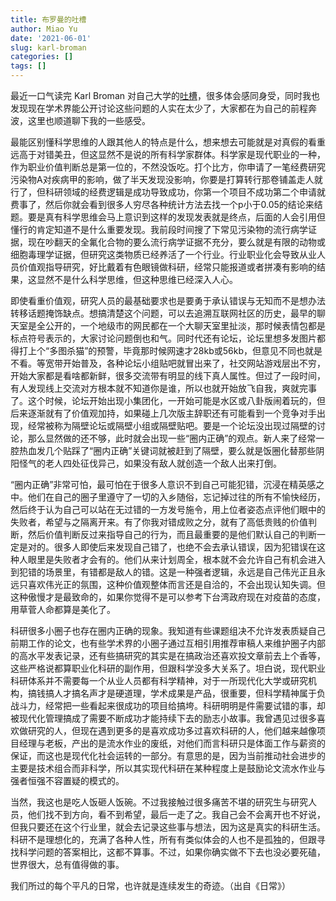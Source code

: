 ```yaml
---
title: 布罗曼的吐槽
author: Miao Yu
date: '2021-06-01'
slug: karl-broman
categories: []
tags: []
---
```


最近一口气读完 Karl Broman 对自己大学的[吐槽](https://kbroman.org/blog/2021/05/06/wtf-uw-1/)，很多体会感同身受，同时我也发现现在学术界能公开讨论这些问题的人实在太少了，大家都在为自己的前程奔波，这里也顺道聊下我的一些感受。

最能区别懂科学思维的人跟其他人的特点是什么，想来想去可能就是对真假的看重远高于对错美丑，但这显然不是说的所有科学家群体。科学家是现代职业的一种，作为职业价值判断总是第一位的，不然没饭吃。打个比方，你申请了一笔经费研究污染物A对疾病甲的影响，做了半天发现没影响，你要是打算转行那卷铺盖走人就行了，但科研领域的经费逻辑是成功导致成功，你第一个项目不成功第二个申请就费事了，然后你就会看到很多人穷尽各种统计方法去找一个p小于0.05的结论来结题。要是真有科学思维会马上意识到这样的发现发表就是终点，后面的人会引用但懂行的肯定知道不是什么重要发现。我前段时间搜了下常见污染物的流行病学证据，现在吵翻天的全氟化合物的要么流行病学证据不充分，要么就是有限的动物或细胞毒理学证据，但研究这类物质已经养活了一个行业。行业职业化会导致从业人员价值观指导研究，好比戴着有色眼镜做科研，经常只能报道或者拼凑有影响的结果，这显然不是什么科学思维，但这种思维已经深入人心。

即使看重价值观，研究人员的最基础要求也是要勇于承认错误与无知而不是想办法转移话题掩饰缺点。想搞清楚这个问题，可以去追溯互联网社区的历史，最早的聊天室是全公开的，一个地级市的网民都在一个大聊天室里扯淡，那时候表情包都是标点符号表示的，大家讨论问题倒也和气。同时代还有论坛，论坛里想多发图片都得打上个“多图杀猫”的预警，毕竟那时候网速才28kb或56kb，但意见不同也就是不看。等宽带开始普及，各种论坛小组贴吧就冒出来了，社交网站游戏层出不穷，开始大家都是看啥都新鲜，很多交流带有明显的线下真人属性。但过了一段时间，有人发现线上交流对方根本就不知道你是谁，所以也就开始放飞自我，爽就完事了。这个时候，论坛开始出现小集团化，一开始可能是水区或八卦版闹着玩的，但后来逐渐就有了价值观加持，如果碰上几次版主辞职还有可能看到一个竞争对手出现，经常被称为隔壁论坛或隔壁小组或隔壁贴吧。要是一个论坛没出现过隔壁的讨论，那么显然做的还不够，此时就会出现一些“圈内正确”的观点。新人来了经常一腔热血发几个贴踩了“圈内正确”关键词就被赶到了隔壁，要么就是饭圈化替那些阴阳怪气的老人四处征伐异己，如果没有敌人就创造一个敌人出来打倒。

“圈内正确”非常可怕，最可怕在于很多人意识不到自己可能犯错，沉浸在精英感之中。他们在自己的圈子里遵守了一切的入乡随俗，忘记掉过往的所有不愉快经历，然后终于认为自己可以站在无过错的一方发号施令，用上位者姿态点评他们眼中的失败者，希望与之隔离开来。有了你我对错成败之分，就有了高低贵贱的价值判断，然后价值判断反过来指导自己的行为，而且最重要的是他们默认自己的判断一定是对的。很多人即使后来发现自己错了，也绝不会去承认错误，因为犯错误在这种人眼里是失败者才会有的。他们从来计划周全，根本就不会允许自己有机会进入到犯错的场景里，有错都是敌人的错。这是一种强者逻辑，永远是自己伟光正且永远只喜欢伟光正的氛围，这种价值观整体而言还是自洽的，不会出现认知失调。但这种傲慢才是最致命的，如果你觉得不是可以参考下台湾政府现在对疫苗的态度，用草菅人命都算是美化了。

科研很多小圈子也存在圈内正确的现象。我知道有些课题组决不允许发表质疑自己前期工作的论文，也有些学术界的小圈子通过互相引用推荐审稿人来维护圈子内部的高水平发表记录，还有些搞研究的其实是在搞政治还喜欢投文章前去上个香等，这些严格说都算职业化科研的副作用，但跟科学没多大关系了。坦白说，现代职业科研体系并不需要每一个从业人员都有科学精神，对于一所现代化大学或研究机构，搞钱搞人才搞名声才是硬道理，学术成果是产品，很重要，但科学精神属于负战斗力，经常把一些看起来很成功的项目给搞垮。科研明明是件需要试错的事，却被现代化管理搞成了需要不断成功才能持续下去的励志小故事。我曾遇见过很多喜欢做研究的人，但现在遇到更多的是喜欢成功多过喜欢科研的人，他们越来越像项目经理与老板，产出的是流水作业的废纸，对他们而言科研只是体面工作与薪资的保证，而这也是现代化社会运转的一部分。有意思的是，因为当前推动社会进步的主要是技术组合而非科学，所以其实现代科研在某种程度上是鼓励论文流水作业与强者恒强不容置疑的模式的。

当然，我这也是吃人饭砸人饭碗。不过我接触过很多痛苦不堪的研究生与研究人员，他们找不到方向，看不到希望，最后一走了之。我自己会不会离开也不好说，但我只要还在这个行业里，就会去记录这些事与想法，因为这是真实的科研生活。科研不是理想化的，充满了各种人性，所有有类似体会的人也不是孤独的，但跟寻找科学问题的答案相比，这都不算事。不过，如果你确实做不下去也没必要死磕，世界很大，总有值得做的事。

我们所过的每个平凡的日常，也许就是连续发生的奇迹。（出自《日常》）